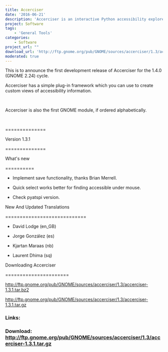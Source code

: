 ```yaml
---
title: Accerciser
date: '2016-06-21'
description: 'Accerciser is an interactive Python accessibility explorer for the GNOME desktop. It uses AT-SPI to inspect and control widgets, allowing you to check if an application is providing correct information to assistive technologies and automated test frameworks.'
project: Software
tags:
    - 'General Tools'
categories:
    - Software
project_url: ""
download_url: 'http://ftp.gnome.org/pub/GNOME/sources/accerciser/1.3/accerciser-1.3.1.tar.gz'
moderated: true
---
```

This is to announce the first development release of Accerciser for the 1.4.0 (GNOME 2.24) cycle.

Accerciser has a simple plug-in framework which you can use to create custom views of accessibility information.

 

Accerciser is also the first GNOME module, if ordered alphabetically.

 

==============

Version 1.3.1

==============

What's new

==========

- Implement save functionality, thanks Brian Merrell.

- Quick select works better for finding accessible under mouse.

- Check pyatspi version.

New And Updated Translations

============================

- David Lodge (en\_GB)

- Jorge González (es)

- Kjartan Maraas (nb)

- Laurent Dhima (sq)

Downloading Accerciser

======================

<a href="">http://ftp.gnome.org/pub/GNOME/sources/accerciser/1.3/accerciser-1.3.1.tar.bz2</a>

<a href="">http://ftp.gnome.org/pub/GNOME/sources/accerciser/1.3/accerciser-1.3.1.tar.gz</a>

### Links:

### Download: http://ftp.gnome.org/pub/GNOME/sources/accerciser/1.3/accerciser-1.3.1.tar.gz 